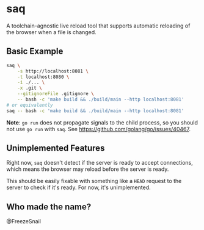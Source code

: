 # saq

A toolchain-agnostic live reload tool that supports automatic reloading of the
browser when a file is changed.

## Basic Example

```sh
saq \
    -s http://localhost:8081 \
    -t localhost:8080 \
    -i ./... \
    -x .git \
    --gitignoreFile .gitignore \
    -- bash -c 'make build && ./build/main --http localhost:8081'
# or equivalently
saq -- bash -c 'make build && ./build/main --http localhost:8081'
```

**Note**: `go run` does not propagate signals to the child process, so you
should not use `go run` with `saq`. See https://github.com/golang/go/issues/40467.

## Unimplemented Features

Right now, `saq` doesn't detect if the server is ready to accept connections,
which means the browser may reload before the server is ready.

This should be easily fixable with something like a `HEAD` request to the server
to check if it's ready. For now, it's unimplemented.

## Who made the name?

@FreezeSnail
